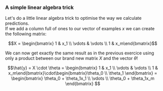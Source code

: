 ### A simple linear algebra trick

Let's do a little linear algebra trick to optimise the way we calculate predictions.  
If we add a column full of ones to our vector of examples $x$ we can create the following matrix: 

$$X = \begin{bmatrix} 1 & x_1 \\ \vdots & \vdots \\ 1 & x_m\end{bmatrix}$$
  
We can now get exactly the same result as in the previous exercice using only a product between our brand new matrix $X$ and the vector $\theta$! 

$$\hat{y} = X \cdot \theta = \begin{bmatrix} 1 & x_1 \\ \vdots & \vdots \\ 1 & x_m\end{bmatrix}\cdot\begin{bmatrix}\theta_0 \\ \theta_1 \end{bmatrix} = \begin{bmatrix} \theta_0 + \theta_1x_1 \\ \vdots \\ \theta_0 + \theta_1x_m \end{bmatrix} $$
